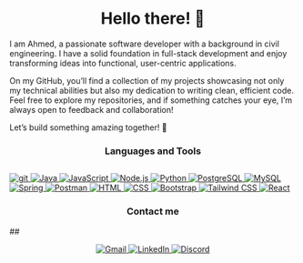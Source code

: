<h1 align="center">Hello there! 👋</h1>

I am Ahmed, a passionate software developer with a background in civil engineering. I have a solid foundation in full-stack development and enjoy transforming ideas into functional, user-centric applications.
   
On my GitHub, you’ll find a collection of my projects showcasing not only my technical abilities but also my dedication to writing clean, efficient code. Feel free to explore my repositories, and if something catches your eye, I’m always open to feedback and       collaboration!
   
Let’s build something amazing together! 🚀


<h3 align="center">Languages and Tools</h3>

## <p align="center">
   <a href="https://git-scm.com/" target="_blank" rel="noreferrer">
    <img src="https://go-skill-icons.vercel.app/api/icons?i=git" alt="git" title="git" />
   </a>
   <a href="https://www.oracle.com/java/" target="_blank" rel="noreferrer">
    <img src="https://go-skill-icons.vercel.app/api/icons?i=java" alt="Java" title="Java" />
   </a>
  <a href="https://developer.mozilla.org/en-US/docs/Web/JavaScript" target="_blank" rel="noreferrer">
    <img src="https://go-skill-icons.vercel.app/api/icons?i=javascript" alt="JavaScript" title="JavaScript" />
  </a>
   <a href="https://nodejs.org/" target="_blank" rel="noreferrer">
    <img src="https://go-skill-icons.vercel.app/api/icons?i=nodejs" alt="Node.js" title="Node.js" />
  </a>
  <a href="https://www.python.org/" target="_blank" rel="noreferrer">
    <img src="https://go-skill-icons.vercel.app/api/icons?i=python" alt="Python" title="Python" />
  </a>
  <a href="https://www.postgresql.org/" target="_blank" rel="noreferrer">
    <img src="https://go-skill-icons.vercel.app/api/icons?i=postgresql" alt="PostgreSQL" title="PostgreSQL" />
  </a>
  <a href="https://www.mysql.com/" target="_blank" rel="noreferrer">
    <img src="https://go-skill-icons.vercel.app/api/icons?i=mysql" alt="MySQL" title="MySQL" />
  </a>
  <a href="https://spring.io/" target="_blank" rel="noreferrer">
    <img src="https://go-skill-icons.vercel.app/api/icons?i=spring" alt="Spring" title="Spring" />
  </a>
   <a href="https://www.postman.com/" target="_blank" rel="noreferrer">
    <img src="https://go-skill-icons.vercel.app/api/icons?i=postman" alt="Postman" title="Postman" />
  </a>
  <a href="https://html5.org/" target="_blank" rel="noreferrer">
    <img src="https://go-skill-icons.vercel.app/api/icons?i=html" alt="HTML" title="HTML" />
  </a>
  <a href="https://www.w3.org/Style/CSS/Overview.en.html" target="_blank" rel="noreferrer">
    <img src="https://go-skill-icons.vercel.app/api/icons?i=css" alt="CSS" title="CSS" />
  </a>
   <a href="https://getbootstrap.com/" target="_blank" rel="noreferrer">
    <img src="https://go-skill-icons.vercel.app/api/icons?i=bootstrap" alt="Bootstrap" title="Bootstrap" />
  </a>
  <a href="https://tailwindcss.com/" target="_blank" rel="noreferrer">
    <img src="https://go-skill-icons.vercel.app/api/icons?i=tailwindcss" alt="Tailwind CSS" title="Tailwind CSS" />
  </a>
  <a href="https://tr.react.dev/" target="_blank" rel="noreferrer">
    <img src="https://go-skill-icons.vercel.app/api/icons?i=react" alt="React" title="React" />
  </a>
</p>


<h3 align="center">Contact me</h3>
##
<p align="center">
   <a href="mailto:m.ahmddogan@gmail.com" target="_blank" rel="noreferrer">
    <img src="https://go-skill-icons.vercel.app/api/icons?i=gmail" alt="Gmail" title="Gmail" />
  </a>
  <a href="https://www.linkedin.com/in/muhammed-ahmed-dogan/" target="_blank" rel="noreferrer">
    <img src="https://go-skill-icons.vercel.app/api/icons?i=linkedin" alt="LinkedIn" title="LinkedIn" />
  </a>
   <a href="https://discordapp.com/users/663919543080452136" target="_blank" rel="noreferrer">
    <img src="https://go-skill-icons.vercel.app/api/icons?i=discord" alt="Discord" title="Discord" />
  </a>
</p>
